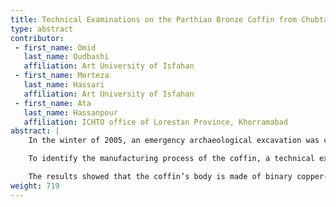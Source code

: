 ```yaml
---
title: Technical Examinations on the Parthian Bronze Coffin from Chubtarash Archaeological Site, Khorramabad, Western Iran
type: abstract
contributor:
 - first_name: Omid
   last_name: Oudbashi
   affiliation: Art University of Isfahan
 - first_name: Morteza
   last_name: Hassari
   affiliation: Art University of Isfahan
 - first_name: Ata
   last_name: Hassanpour
   affiliation: ICHTO office of Lorestan Province, Khorramabad
abstract: |
    In the winter of 2005, an emergency archaeological excavation was carried out at the village of Chubtarash, in the Kargah Valley near the city of Khorramabad, Western Iran. Some artifacts from the middle of Parthian period (about first century AD) were found. The most important find of the excavation was a large metallic bathtub-like coffin in which a skeleton was found with two gold strips covering its eyes and mouth. The coffin has four handles that are joined to the tub-like body with pins. The coffin now is preserved in Falak-ol-Aflak Museum of Khorramabad.

    To identify the manufacturing process of the coffin, a technical examination was performed by visual examination, SEM-EDS analysis, and optical microscopy (metallography).

    The results showed that the coffin’s body is made of binary copper-tin (bronze) alloy. Other elements such as arsenic, lead, zinc, and nickel are detected as minor/trace elements. The handles also are made of tin bronze alloy, but with a different amount of tin. The observations and microstructural examination of samples revealed that the tub-like body of the coffin was manufactured in one piece, and a cycle of mechanical working and heat treatment was applied in order to shape the coffin. The bronze handles were made by casting, and some work was done on them to finish the final shape. The technical examinations on this individual bronze coffin from Iran illuminated some aspects of archaeometallurgical activities in the Parthian period of Iran.
weight: 719
---
```

